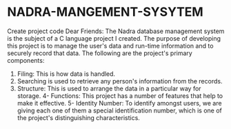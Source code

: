 # NADRA-MANGEMENT-SYSYTEM

Create project code
Dear Friends:
The Nadra database management system is the subject of a C language project I created. The purpose of developing this project is to manage the user's data and run-time information and to securely record that data.
The following are the project's primary components:

1. Filing: This is how data is handled.
2. Searching is used to retrieve any person's information from the records.
3. Structure: This is used to arrange the data in a particular way for storage.
4- Functions: This project has a number of features that help to make it effective.
5- Identity Number: To identify amongst users, we are giving each one of them a special identification number, which is one of the project's distinguishing characteristics.
